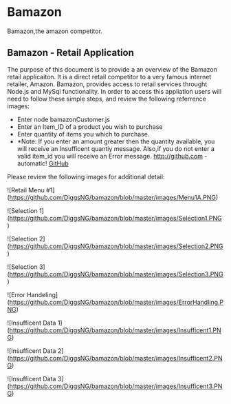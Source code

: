 # Bamazon
Bamazon,the amazon competitor.

## Bamazon - Retail Application
  The purpose of this document is to provide a an overview of the Bamazon retail applicaiton. It is a direct retail competitor to a very famous internet retailer, Amazon. Bamazon, provides access to retail services throught Node.js and MySql functionality. 
In order to access this appliation users will need to follow these simple steps, and review the following referrence images:

- Enter node bamazonCustomer.js
- Enter an Item_ID of a product you wish to purchase
- Enter quantity of items you which to purchase.
- *Note: If you enter an amount greater then the quantity available, you will receive an Insufficent quantiy message. Also,if you do not enter a valid item_id you will receive an Error message. 
http://github.com - automatic!
[GitHub](http://github.com)

Please review the following images for additional detail:

![Retail Menu #1] (https://github.com/DiggsNG/bamazon/blob/master/images/Menu1A.PNG)

![Selection 1] (https://github.com/DiggsNG/bamazon/blob/master/images/Selection1.PNG)

![Selection 2] (https://github.com/DiggsNG/bamazon/blob/master/images/Selection2.PNG)

![Selection 3] (https://github.com/DiggsNG/bamazon/blob/master/images/Selection3.PNG)

![Error Handeling] (https://github.com/DiggsNG/bamazon/blob/master/images/ErrorHandling.PNG)

![Insufficent Data 1] (https://github.com/DiggsNG/bamazon/blob/master/images/Insufficent1.PNG)

![Insufficent Data 2] (https://github.com/DiggsNG/bamazon/blob/master/images/Insufficent2.PNG)

![Insufficent Data 3] (https://github.com/DiggsNG/bamazon/blob/master/images/Insufficent3.PNG)
